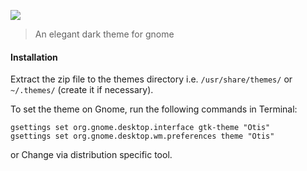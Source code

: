 
![](Art/otis.jpg)

> An elegant dark theme for gnome

#### Installation

Extract the zip file to the themes directory i.e. `/usr/share/themes/` or `~/.themes/` (create it if necessary).

To set the theme on Gnome, run the following commands in Terminal:

```
gsettings set org.gnome.desktop.interface gtk-theme "Otis"
gsettings set org.gnome.desktop.wm.preferences theme "Otis"
```
or Change via distribution specific tool.

